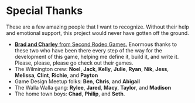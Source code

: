 # Special Thanks

These are a few amazing people that I want to recognize. Without their help and emotional support, this project would never have gotten off the ground.

- [**Brad and Charley** from Second Rodeo Games.](https://secondrodeogames.itch.io/) Enormous thanks to these two who have been there every step of the way for the development of this game, helping me define it, build it, and write it. Please, please, please go check out their games.
- The Wilmington crew: **Noel**, **Jack**, **Kelly**, **Julie**, **Ryan**, **Nik**, **Jess**, **Melissa**, **Clint**, **Richie**, and **Payton**
- Game Design Meetup folks: **Ben**, **Chris**, and **Abigail**
- The Walla Walla gang: **Rylee**, **Jared**, **Macy**, **Taylor**, and **Madison**
- The home town boys: **Chad**, **Philip**, and **Seth**.
